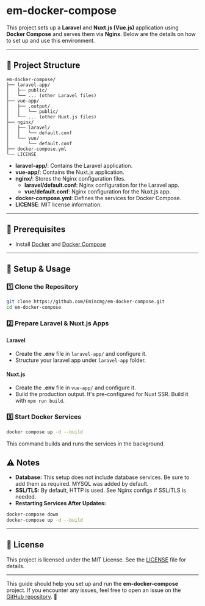 # **em-docker-compose**

This project sets up a **Laravel** and **Nuxt.js (Vue.js)** application using **Docker Compose** and serves them via **Nginx**. Below are the details on how to set up and use this environment.

---

## **📁 Project Structure**

```
em-docker-compose/
├── laravel-app/
│   ├── public/
│   └── ... (other Laravel files)
├── vue-app/
│   ├── .output/
│   │   └── public/
│   └── ... (other Nuxt.js files)
├── nginx/
│   ├── laravel/
│   │   └── default.conf
│   └── vue/
│       └── default.conf
├── docker-compose.yml
└── LICENSE
```

- **laravel-app/**: Contains the Laravel application.
- **vue-app/**: Contains the Nuxt.js application.
- **nginx/**: Stores the Nginx configuration files.
    - **laravel/default.conf**: Nginx configuration for the Laravel app.
    - **vue/default.conf**: Nginx configuration for the Nuxt.js app.
- **docker-compose.yml**: Defines the services for Docker Compose.
- **LICENSE**: MIT license information.

---

## **🔧 Prerequisites**

- Install [Docker](https://www.docker.com/) and [Docker Compose](https://docs.docker.com/compose/)

---

## **🚀 Setup & Usage**

### **1️⃣ Clone the Repository**

```bash
git clone https://github.com/Emincmg/em-docker-compose.git
cd em-docker-compose
```

### **2️⃣ Prepare Laravel & Nuxt.js Apps**

#### **Laravel**
- Create the **.env** file in `laravel-app/` and configure it.
- Structure your laravel app under `laravel-app` folder.

#### **Nuxt.js**
- Create the **.env** file in `vue-app/` and configure it.
- Build the production output. It's pre-configured for Nuxt SSR. Build it with `npm run build`.

### **3️⃣ Start Docker Services**

```bash
docker compose up -d --build
```

This command builds and runs the services in the background.

## **⚠️ Notes**

- **Database:** This setup does not include database services. Be sure to add them as required. MYSQL was added by default.
- **SSL/TLS:** By default, HTTP is used. See Nginx configs if SSL/TLS is needed.
- **Restarting Services After Updates:**

```bash
docker-compose down
docker-compose up -d --build
```

---

## **📜 License**

This project is licensed under the MIT License. See the [LICENSE](https://github.com/Emincmg/em-docker-compose/blob/main/LICENSE) file for details.

---

This guide should help you set up and run the **em-docker-compose** project. If you encounter any issues, feel free to open an issue on the [GitHub repository](https://github.com/Emincmg/em-docker-compose/issues). 🚀

